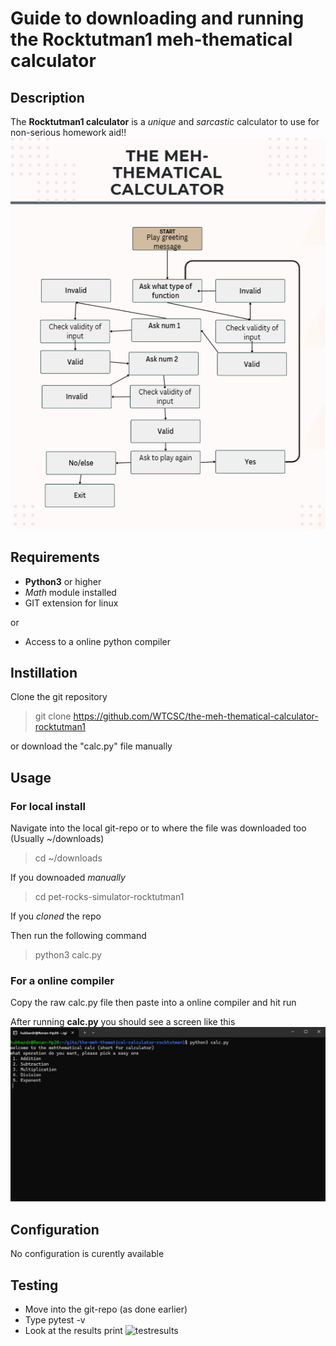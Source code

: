 # Guide to downloading and running the Rocktutman1 meh-thematical calculator

## Description

The **Rocktutman1 calculator** is a *unique* and *sarcastic* calculator to use for non-serious homework aid!!
![flowchart image](https://github.com/WTCSC/the-meh-thematical-calculator-rocktutman1/blob/main/images/Screenshot%202025-09-28%20005620.png)
## Requirements

- **Python3** or higher
- *Math* module installed
- GIT extension for linux

or 

- Access to a online python compiler

## Instillation 

Clone the git repository

> git clone https://github.com/WTCSC/the-meh-thematical-calculator-rocktutman1

or download the "calc.py" file manually

## Usage

### For local install

Navigate into the local git-repo or to where the file was downloaded too (Usually ~/downloads)

>cd ~/downloads

If you downoaded *manually*

>cd pet-rocks-simulator-rocktutman1

If you *cloned* the repo

Then run the following command 
>python3 calc.py
### For a online compiler

Copy the raw calc.py file then paste into a online compiler and hit run

After running **calc.py** you should see a screen like this
![terminal screen](https://github.com/WTCSC/the-meh-thematical-calculator-rocktutman1/blob/main/images/Screenshot%202025-09-28%20004649.png)
## Configuration

No configuration is curently available

## Testing

* Move into the git-repo (as done earlier)
* Type pytest -v
* Look at the results print
  ![testresults](replacelater)
